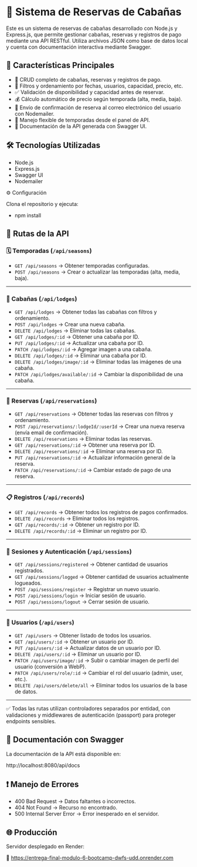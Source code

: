 # 🏡 Sistema de Reservas de Cabañas
Este es un sistema de reservas de cabañas desarrollado con Node.js y Express.js, que permite gestionar cabañas, reservas y registros de pago mediante una API RESTful. Utiliza archivos JSON como base de datos local y cuenta con documentación interactiva mediante Swagger.

## 🚀 Características Principales

- 🔧 CRUD completo de cabañas, reservas y registros de pago.
- 🔎 Filtros y ordenamiento por fechas, usuarios, capacidad, precio, etc.
- ✅ Validación de disponibilidad y capacidad antes de reservar.
- 💰 Cálculo automático de precio según temporada (alta, media, baja).
- 📧 Envío de confirmación de reserva al correo electrónico del usuario con Nodemailer.
- 📅 Manejo flexible de temporadas desde el panel de API.
- 📄 Documentación de la API generada con Swagger UI.

## 🛠️ Tecnologías Utilizadas

- Node.js
- Express.js
- Swagger UI
- Nodemailer

⚙️ Configuración

Clona el repositorio y ejecuta:
- npm install

## 📁 Rutas de la API

### 🗓️ Temporadas (`/api/seasons`)
- `GET /api/seasons` → Obtener temporadas configuradas.
- `POST /api/seasons` → Crear o actualizar las temporadas (alta, media, baja).

---

### 🏡 Cabañas (`/api/lodges`)
- `GET /api/lodges` → Obtener todas las cabañas con filtros y ordenamiento.
- `POST /api/lodges` → Crear una nueva cabaña.
- `DELETE /api/lodges` → Eliminar todas las cabañas.
- `GET /api/lodges/:id` → Obtener una cabaña por ID.
- `PUT /api/lodges/:id` → Actualizar una cabaña por ID.
- `PATCH /api/lodges/:id` → Agregar imagen a una cabaña.
- `DELETE /api/lodges/:id` → Eliminar una cabaña por ID.
- `DELETE /api/lodges/image/:id` → Eliminar todas las imágenes de una cabaña.
- `PATCH /api/lodges/available/:id` → Cambiar la disponibilidad de una cabaña.

---

### 📆 Reservas (`/api/reservations`)
- `GET /api/reservations` → Obtener todas las reservas con filtros y ordenamiento.
- `POST /api/reservations/:lodgeId/:userId` → Crear una nueva reserva (envía email de confirmación).
- `DELETE /api/reservations` → Eliminar todas las reservas.
- `GET /api/reservations/:id` → Obtener una reserva por ID.
- `DELETE /api/reservations/:id` → Eliminar una reserva por ID.
- `PUT /api/reservations/:id` → Actualizar información general de la reserva.
- `PATCH /api/reservations/:id` → Cambiar estado de pago de una reserva.

---

### 📋 Registros (`/api/records`)
- `GET /api/records` → Obtener todos los registros de pagos confirmados.
- `DELETE /api/records` → Eliminar todos los registros.
- `GET /api/records/:id` → Obtener un registro por ID.
- `DELETE /api/records/:id` → Eliminar un registro por ID.

---

### 👤 Sesiones y Autenticación (`/api/sessions`)
- `GET /api/sessions/registered` → Obtener cantidad de usuarios registrados.
- `GET /api/sessions/logged` → Obtener cantidad de usuarios actualmente logueados.
- `POST /api/sessions/register` → Registrar un nuevo usuario.
- `POST /api/sessions/login` → Iniciar sesión de usuario.
- `POST /api/sessions/logout` → Cerrar sesión de usuario.

---

### 👥 Usuarios (`/api/users`)
- `GET /api/users` → Obtener listado de todos los usuarios.
- `GET /api/users/:id` → Obtener un usuario por ID.
- `PUT /api/users/:id` → Actualizar datos de un usuario por ID.
- `DELETE /api/users/:id` → Eliminar un usuario por ID.
- `PATCH /api/users/image/:id` → Subir o cambiar imagen de perfil del usuario (conversión a WebP).
- `PATCH /api/users/role/:id` → Cambiar el rol del usuario (admin, user, etc.).
- `DELETE /api/users/delete/all` → Eliminar todos los usuarios de la base de datos.

---

✅ Todas las rutas utilizan controladores separados por entidad, con validaciones y middlewares de autenticación (passport) para proteger endpoints sensibles.


## 📘 Documentación con Swagger

La documentación de la API está disponible en:

http://localhost:8080/api/docs

## ❗ Manejo de Errores

- 400 Bad Request → Datos faltantes o incorrectos.
- 404 Not Found → Recurso no encontrado.
- 500 Internal Server Error → Error inesperado en el servidor.

## 🌐 Producción

Servidor desplegado en Render:

🔗 https://entrega-final-modulo-6-bootcamp-dwfs-udd.onrender.com